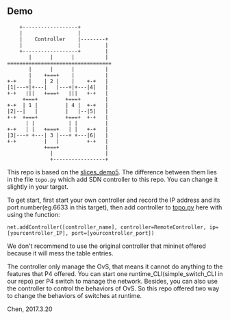 ## Demo 

```
    +------------------+
    |                  |
    |    Controller    |--------+
    |                  |        |
    +------------------+        |
       |      |      |          |
==================================
       |      |      |          |
       |    +===+    |          |
+-+    |    | 2 |    |    +-+   |
|1|---+|+---|   |---+|+---|4|   |
+-+   |||   +===+   |||   +-+   |
     +===+         +===+        |
+-+  | 1 |         | 4 |  +-+   |
|2|--|   |         |   |--|5|   |
+-+  +===+         +===+  +-+   |
      | |           | |         |
+-+   | |   +===+   | |   +-+   |
|3|---+ +---| 3 |---+ +---|6|   |
+-+         |   |         +-+   |
            +===+               |
              |                 |
              +-----------------+
```

This repo is based on the [slices_demo5](https://github.com/Emil-501/P4-network-slices-A/tree/master/slices_demo5). The difference between them lies in the file `topo.py` which add SDN controller to this repo. You can change it slightly in your target.

To get start, first start your own controller and record the IP address and its port number(eg.6633 in this target), then add controller to [topo.py](https://github.com/Emil-501/P4-network-slices-B/blob/master/Demo/topo.py#L98) here with using the function:

```
net.addController([controller_name], controller=RemoteController, ip=[yourcontroller_IP], port=[yourcontroller_port])
```

We don't recommend to use the original controller that mininet offered because it will mess the table entries.

The controller only manage the OvS, that means it cannot do anything to the features that P4 offered. You can start one runtime_CLI(simple_switch_CLI in our repo) per P4 switch to manage the network. Besides, you can also use the controller to control the behaviors of OvS. So this repo offered two way to change the behaviors of switches at runtime.

Chen, 2017.3.20